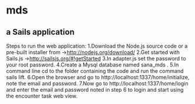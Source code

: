 # mds
## a Sails application
Steps to run the web application:
1.Download the Node.js source code or a pre-built installer from
->http://nodejs.org/download/
2.Get started with Sails.js ->http://sailsjs.org/#!getStarted
3.In adapter.js set the password to your root password.
4.Create a Mysql database named sana_mds .
5.In command line cd to the folder containing the code and run the
command sails lift.
6.Open the browser and go to http://localhost:1337/home/initialize,
note the email and password.
7.Now go to http://localhost:1337/home/login and enter the email and
password noted in step 6 to login and start using the encounter task
web view.